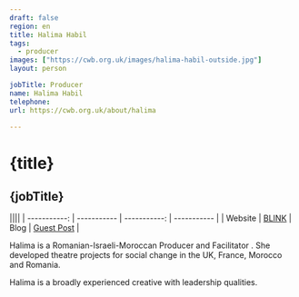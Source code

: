 ```yaml
---
draft: false
region: en
title: Halima Habil
tags:
  - producer
images: ["https://cwb.org.uk/images/halima-habil-outside.jpg"]
layout: person

jobTitle: Producer
name: Halima Habil
telephone: 
url: https://cwb.org.uk/about/halima

---
```


# {title}
## {jobTitle}

||||
| -----------: | ----------- | -----------: | ----------- |
| Website | [BLINK](http://www.blinkdancetheatre.org/pull-up/) | Blog | [Guest Post](https://www.anewdirection.org.uk/blog/keeping-creative-at-home-how-to-create-your-own-clown-show) |

<!--Romanian lang: [Album Launch](https://fabricadepensule.ro/events/four-corners-pull-up-album-launch/) -->

<!--Not sure this is the same Producer: https://www.calvertjournal.com/articles/show/6024/nu-martisor-contemporary-romanian-design-in-london
-->

Halima is a Romanian-Israeli-Moroccan Producer and Facilitator <!-- and clown -->. She developed theatre projects for social change in the UK, France, Morocco and Romania. 

Halima is a broadly experienced creative with leadership qualities.

<!--She is also a co-founder of the organisation [In-Play](#), which uses play to string-figure connections between people.
-->

<!--What else does our audience want to know?:
- what exactly does she do for CWB?
- achievements, reach, awards, video or example posts
- trusted endosements-->